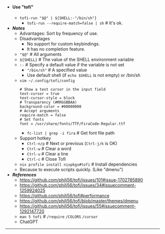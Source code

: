 - #### Use "tofi"
    - `tofi-run "$@" | ${SHELL:-"/bin/sh"}`
        - `tofi-run --require-match=false | sh` # It's ok.
- ***Notes***
    - Advantages: Sort by frequency of use.
    - Disadvantages
        - No support for custom keybindings.
        - It has no completion feature.
    - `"$@"` # All arguments
    - `${SHELL}` # The value of the SHELL environment variable
    - `:-` # Specify a default value if the variable is not set
        - `"/bin/sh"` # A specified value
        - Use default shell (if `echo $SHELL` is not empty) or /bin/sh
    - `vim ~/.config/tofi/config`
      ```
      # Show a text cursor in the input field
      text-cursor = true
      text-cursor-style = block
      # Transparency (#RRGGBBAA)
      background-color = #00000000
      # Accept arguments
      require-match = false
      # Set fonts
      font = /usr/share/fonts/TTF/FiraCode-Regular.ttf
      ```
        - `fc-list | grep -i fira` # Get font file path
    - Support hotkey
        - `Ctrl-n/p` # Next or previous (`Ctrl-j/k` is OK)
        - `Ctrl-w` # Clear a word
        - `Ctrl-u` # Clear a line
        - `Ctrl-c` # Close Tofi
    - `nix profile install nixpkgs#tofi` # Install dependencies
    - Because to execute scripts quickly. (Like "dmenu")
- ***References***
    - https://github.com/philj56/tofi/issues/101#issue-1702785890
    - https://github.com/philj56/tofi/issues/34#issuecomment-1259924025
    - https://github.com/philj56/tofi#performance
    - https://github.com/philj56/tofi/blob/master/themes/dmenu
    - https://github.com/philj56/tofi/issues/55#issuecomment-1292147720
    - `man 5 tofi` # `/require` `/COLORS` `/cursor`
    - ChatGPT
- ---

